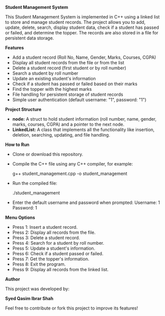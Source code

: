 **Student Management System**

This Student Management System is implemented in C++ using a linked list to store and manage student records. The project allows you to add, update, delete, search, display student data, check if a student has passed or failed, and determine the topper. The records are also stored in a file for persistent data storage.

**Features**

  - Add a student record (Roll No, Name, Gender, Marks, Courses, CGPA)
  - Display all student records from the file or from the list
  - Delete a student record (first student or by roll number)
  - Search a student by roll number
  - Update an existing student's information
  - Check if a student has passed or failed based on their marks
  - Find the topper with the highest marks
  - File handling for persistent storage of student records
  - Simple user authentication (default username: "1", password: "1")

**Project Structure**
- **node:** A struct to hold student information (roll number, name, gender, marks, courses, CGPA) and a pointer to the next node.
- **LinkedList:** A class that implements all the functionality like insertion, deletion, searching, updating, and file handling.

**How to Run**
- Clone or download this repository.
- Compile the C++ file using any C++ compiler, for example:
  
    g++ student_management.cpp -o student_management
  
- Run the compiled file:
  
    ./student_management
  
- Enter the default username and password when prompted:
    Username: 1
    Password: 1

**Menu Options**
  - Press 1: Insert a student record.
  - Press 2: Display all records from the file.
  - Press 3: Delete a student record.
  - Press 4: Search for a student by roll number.
  - Press 5: Update a student's information.
  - Press 6: Check if a student passed or failed.
  - Press 7: Get the topper's information.
  - Press 8: Exit the program.
  - Press 9: Display all records from the linked list.

**Author**

This project was developed by:

**Syed Qasim Ibrar Shah**

Feel free to contribute or fork this project to improve its features!
